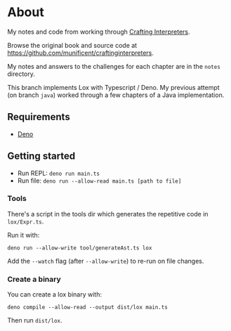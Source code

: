 # About

My notes and code from working through [Crafting Interpreters](http://craftinginterpreters.com).

Browse the original book and source code at https://github.com/munificent/craftinginterpreters.

My notes and answers to the challenges for each chapter are in the `notes` directory.

This branch implements Lox with Typescript / Deno. My previous attempt (on branch `java`) worked through a few chapters of a Java implementation.

## Requirements

- [Deno](https://deno.land)

## Getting started

- Run REPL: `deno run main.ts`
- Run file: `deno run --allow-read main.ts [path to file]`

### Tools

There's a script in the tools dir which generates the repetitive code in `lox/Expr.ts`.

Run it with:

```
deno run --allow-write tool/generateAst.ts lox
```

Add the `--watch` flag (after `--allow-write`) to re-run on file changes.

### Create a binary

You can create a lox binary with:

```
deno compile --allow-read --output dist/lox main.ts
```

Then run `dist/lox`.
